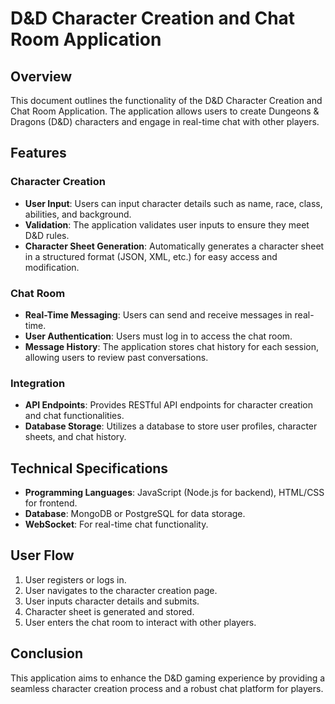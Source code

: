 # D&D Character Creation and Chat Room Application

## Overview
This document outlines the functionality of the D&D Character Creation and Chat Room Application. The application allows users to create Dungeons & Dragons (D&D) characters and engage in real-time chat with other players.

## Features

### Character Creation
- **User Input**: Users can input character details such as name, race, class, abilities, and background.
- **Validation**: The application validates user inputs to ensure they meet D&D rules.
- **Character Sheet Generation**: Automatically generates a character sheet in a structured format (JSON, XML, etc.) for easy access and modification.

### Chat Room
- **Real-Time Messaging**: Users can send and receive messages in real-time.
- **User Authentication**: Users must log in to access the chat room.
- **Message History**: The application stores chat history for each session, allowing users to review past conversations.

### Integration
- **API Endpoints**: Provides RESTful API endpoints for character creation and chat functionalities.
- **Database Storage**: Utilizes a database to store user profiles, character sheets, and chat history.

## Technical Specifications
- **Programming Languages**: JavaScript (Node.js for backend), HTML/CSS for frontend.
- **Database**: MongoDB or PostgreSQL for data storage.
- **WebSocket**: For real-time chat functionality.

## User Flow
1. User registers or logs in.
2. User navigates to the character creation page.
3. User inputs character details and submits.
4. Character sheet is generated and stored.
5. User enters the chat room to interact with other players.

## Conclusion
This application aims to enhance the D&D gaming experience by providing a seamless character creation process and a robust chat platform for players.